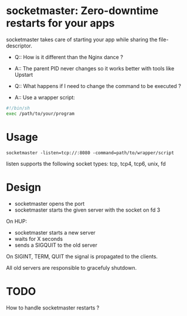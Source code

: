 socketmaster: Zero-downtime restarts for your apps
==================================================

socketmaster takes care of starting your app while sharing the
file-descriptor.


* Q:: How is it different than the Nginx dance ?
* A:: The parent PID never changes so it works better with tools like
Upstart

* Q:: What happens if I need to change the command to be executed ?
* A:: Use a wrapper script:

```bash
#!/bin/sh
exec /path/to/your/program
```

Usage
=====

```
socketmaster -listen=tcp://:8080 -command=path/to/wrapper/script
```

listen supports the following socket types: tcp, tcp4, tcp6, unix, fd

Design
======

 * socketmaster opens the port
 * socketmaster starts the given server with the socket on fd 3

On HUP:
 * socketmaster starts a new server
 * waits for X seconds
 * sends a SIGQUIT to the old server

On SIGINT, TERM, QUIT the signal is propagated to the clients.

All old servers are responsible to gracefuly shutdown.

TODO
====

How to handle socketmaster restarts ?
